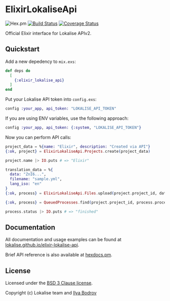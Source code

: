 # ElixirLokaliseApi

![Hex.pm](https://img.shields.io/hexpm/v/elixir_lokalise_api)
[![Build Status](https://travis-ci.com/lokalise/elixir-lokalise-api.svg?branch=master)](https://travis-ci.com/lokalise/elixir-lokalise-api)
[![Coverage Status](https://coveralls.io/repos/github/lokalise/elixir-lokalise-api/badge.svg)](https://coveralls.io/github/lokalise/elixir-lokalise-api)

Official Elixir interface for Lokalise APIv2.

## Quickstart

Add a new depedency to `mix.exs`:

```elixir
def deps do
  [
    {:elixir_lokalise_api}
  ]
end
```

Put your Lokalise API token into `config.exs`:

```elixir
config :your_app, api_token: "LOKALISE_API_TOKEN"
```

If you are using ENV variables, use the following approach:

```elixir
config :your_app, api_token: {:system, "LOKALISE_API_TOKEN"}
```

Now you can perform API calls:

```elixir
project_data = %{name: "Elixir", description: "Created via API"}
{:ok, project} = ElixirLokaliseApi.Projects.create(project_data)

project.name |> IO.puts # => "Elixir"

translation_data = %{
  data: "ZnI6...",
  filename: "sample.yml",
  lang_iso: "en"
}
{:ok, process} = ElixirLokaliseApi.Files.upload(project.project_id, data)

{:ok, process} = QueuedProcesses.find(project.project_id, process.process_id)

process.status |> IO.puts # => "finished"
```

## Documentation

All documentation and usage examples can be found at [lokalise.github.io/elixir-lokalise-api](https://lokalise.github.io/elixir-lokalise-api/).

Brief API reference is also available at [hexdocs.pm](https://hexdocs.pm/elixir_lokalise_api/).

## License

Licensed under the [BSD 3 Clause license](https://github.com/lokalise/elixir-lokalise-api/blob/master/LICENSE).

Copyright (c) Lokalise team and [Ilya Bodrov](http://bodrovis.tech)
